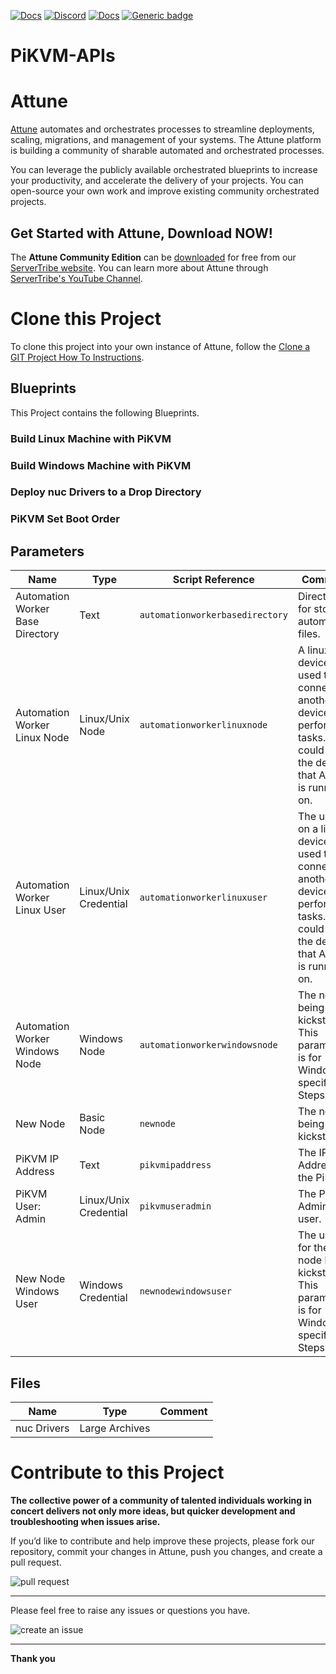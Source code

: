 



[![Docs](https://img.shields.io/badge/docs-latest-brightgreen.svg)](http://doc.servertribe.com)
[![Discord](https://img.shields.io/discord/844971127703994369)](http://discord.servertribe.com)
[![Docs](https://img.shields.io/badge/videos-watch-brightgreen.svg)](https://www.youtube.com/@servertribe)
[![Generic badge](https://img.shields.io/badge/download-latest-brightgreen.svg)](https://www.servertribe.com/community-edition/)

# PiKVM-APIs






# Attune

[Attune](https://www.servertribe.com/)
automates and orchestrates processes to streamline deployments, scaling,
migrations, and management of your systems. The Attune platform is building a
community of sharable automated and orchestrated processes.

You can leverage the publicly available orchestrated blueprints to increase
your productivity, and accelerate the delivery of your projects. You can
open-source your own work and improve existing community orchestrated projects.

## Get Started with Attune, Download NOW!

The **Attune Community Edition** can be
[downloaded](https://www.servertribe.com/comunity-edition/)
for free from our
[ServerTribe website](https://www.servertribe.com/comunity-edition/).
You can learn more about Attune through
[ServerTribe's YouTube Channel](https://www.youtube.com/@servertribe).







# Clone this Project

To clone this project into your own instance of Attune, follow the
[Clone a GIT Project How To Instructions](https://servertribe-attune.readthedocs.io/en/latest/howto/design_workspace/clone_project.html).




## Blueprints

This Project contains the following Blueprints.



### Build Linux Machine with PiKVM


### Build Windows Machine with PiKVM


### Deploy nuc Drivers to a Drop Directory


### PiKVM Set Boot Order





## Parameters


| Name | Type | Script Reference | Comment |
| ---- | ---- | ---------------- | ------- |
| Automation Worker Base Directory | Text | `automationworkerbasedirectory` | Directory for storing automation files. |
| Automation Worker Linux Node | Linux/Unix Node | `automationworkerlinuxnode` | A linux device used to connect to another device or perform tasks. This could be the device that Attune is running on. |
| Automation Worker Linux User | Linux/Unix Credential | `automationworkerlinuxuser` | The user on a linux device used to connect to another device or perform tasks. This could be the device that Attune is running on. |
| Automation Worker Windows Node | Windows Node | `automationworkerwindowsnode` | The node being kickstarted. This parameter is for Windows specific Steps. |
| New Node | Basic Node | `newnode` | The node being kickstarted. |
| PiKVM IP Address | Text | `pikvmipaddress` | The IP Address of the PiKVM. |
| PiKVM User: Admin | Linux/Unix Credential | `pikvmuseradmin` | The PiKVM Admin user. |
| New Node Windows User | Windows Credential | `newnodewindowsuser` | The user for the node being kickstarted. This parameter is for Windows specific Steps. |




## Files

| Name | Type | Comment |
| ---- | ---- | ------- |
| nuc Drivers | Large Archives |  |






# Contribute to this Project

**The collective power of a community of talented individuals working in
concert delivers not only more ideas, but quicker development and
troubleshooting when issues arise.**

If you’d like to contribute and help improve these projects, please fork our
repository, commit your changes in Attune, push you changes, and create a
pull request.

<img src="https://www.servertribe.com/wp-content/uploads/2023/02/Attune-pull-request-01.png" alt="pull request"/>

---

Please feel free to raise any issues or questions you have.

<img src="https://www.servertribe.com/wp-content/uploads/2023/02/Attune-get-help-02.png" alt="create an issue"/>


---

**Thank you**
